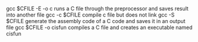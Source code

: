gcc $CFILE -E -o c runs a C  file through the preprocessor and saves  result into another file
gcc -c $CFILE compile c file but does not link
gcc -S $CFILE generate the assembly code of a C code and saves it in an output file
gcc $CFILE -o cisfun compiles a C file and creates an executable named cisfun
